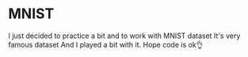 # MNIST

I just decided to practice a bit and to work with MNIST dataset
It's very famous dataset
And I played a bit with it.
Hope code is ok👌

